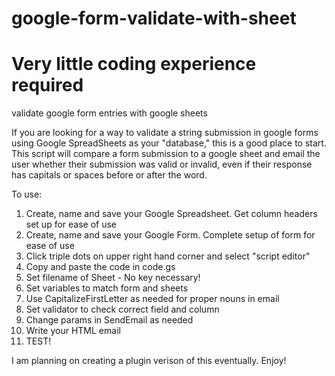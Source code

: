 # google-form-validate-with-sheet
# Very little coding experience required
validate google form entries with google sheets

If you are looking for a way to validate a string submission in google forms using Google SpreadSheets as your "database," this is a good place to start. This script will compare a form submission to a google sheet and email the user whether their submission was valid or invalid, even if their response has capitals or spaces before or after the word.

To use:
1. Create, name and save your Google Spreadsheet. Get column headers set up for ease of use
1. Create, name and save your Google Form. Complete setup of form for ease of use
1. Click triple dots on upper right hand corner and select "script editor"
1. Copy and paste the code in code.gs
1. Set filename of Sheet - No key necessary!
1. Set variables to match form and sheets
1. Use CapitalizeFirstLetter as needed for proper nouns in email
1. Set validator to check correct field and column
1. Change params in SendEmail as needed
1. Write your HTML email
1. TEST!

I am planning on creating a plugin verison of this eventually. Enjoy!
